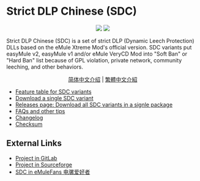 ﻿﻿Strict DLP Chinese (SDC)
=====

<p align="center">
<a href="https://github.com/chengr28/specialdlp/blob/master/license"><img src="https://img.shields.io/github/license/chengr28/specialdlp"></a> <a href="https://github.com/chengr28/specialdlp/releases/latest"><img src="https://img.shields.io/github/v/release/chengr28/specialdlp"></a>
</p>

Strict DLP Chinese (SDC) is a set of strict DLP (Dynamic Leech Protection) DLLs based on the eMule Xtreme Mod's official version. SDC variants put easyMule v2, easyMule v1 and/or eMule VeryCD Mod into "Soft Ban" or "Hard Ban" list because of GPL violation, private network, community leeching, and other behaviors.

<p align="center">
<a href="readme.zh-hans.md">简体中文介绍</a> | <a href="readme.zh-hant.md">繁體中文介紹</a>
</p>

* [Feature table for SDC variants](https://github.com/chengr28/specialdlp/blob/master/specialdlp/document/readme.en.md)
* [Download a single SDC variant](https://github.com/chengr28/specialdlp/tree/binary)
* [Releases page: Download all SDC variants in a signle package](https://github.com/chengr28/specialdlp/releases)
* [FAQs and other tips](https://github.com/chengr28/specialdlp/blob/master/specialdlp/document/readme.en.txt)
* [Changelog](https://github.com/chengr28/specialdlp/blob/master/specialdlp/document/changelog.en.txt)
* [Checksum](https://github.com/chengr28/specialdlp/blob/master/specialdlp/document/checksum.md)

## External Links

* [Project in GitLab](https://gitlab.com/chengr28/specialdlp)
* [Project in Sourceforge](https://sourceforge.net/projects/specialdlp)
* [SDC in eMuleFans 电骡爱好者](https://emulefans.com/news/plugin/dlp/sdc)
